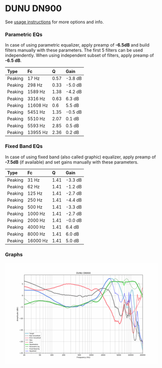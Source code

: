 # DUNU DN900
See [usage instructions](https://github.com/jaakkopasanen/AutoEq#usage) for more options and info.

### Parametric EQs
In case of using parametric equalizer, apply preamp of **-6.5dB** and build filters manually
with these parameters. The first 5 filters can be used independently.
When using independent subset of filters, apply preamp of **-6.5 dB**.

| Type    | Fc       |    Q | Gain    |
|:--------|:---------|:-----|:--------|
| Peaking | 17 Hz    | 0.57 | -3.8 dB |
| Peaking | 298 Hz   | 0.33 | -5.0 dB |
| Peaking | 1589 Hz  | 1.38 | -4.2 dB |
| Peaking | 3316 Hz  | 0.63 | 6.3 dB  |
| Peaking | 11608 Hz | 0.6  | 5.5 dB  |
| Peaking | 5451 Hz  | 1.35 | -0.5 dB |
| Peaking | 5510 Hz  | 2.07 | 0.1 dB  |
| Peaking | 5593 Hz  | 2.85 | 0.5 dB  |
| Peaking | 13955 Hz | 2.36 | 0.2 dB  |

### Fixed Band EQs
In case of using fixed band (also called graphic) equalizer, apply preamp of **-7.5dB**
(if available) and set gains manually with these parameters.

| Type    | Fc       |    Q | Gain    |
|:--------|:---------|:-----|:--------|
| Peaking | 31 Hz    | 1.41 | -3.3 dB |
| Peaking | 62 Hz    | 1.41 | -1.2 dB |
| Peaking | 125 Hz   | 1.41 | -2.7 dB |
| Peaking | 250 Hz   | 1.41 | -4.4 dB |
| Peaking | 500 Hz   | 1.41 | -3.3 dB |
| Peaking | 1000 Hz  | 1.41 | -2.7 dB |
| Peaking | 2000 Hz  | 1.41 | -0.0 dB |
| Peaking | 4000 Hz  | 1.41 | 6.4 dB  |
| Peaking | 8000 Hz  | 1.41 | 6.0 dB  |
| Peaking | 16000 Hz | 1.41 | 5.0 dB  |

### Graphs
![](./DUNU%20DN900.png)